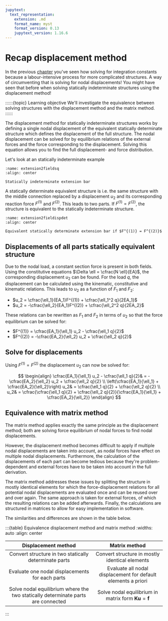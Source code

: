 ```yaml
---
jupytext:
  text_representation:
    extension: .md
    format_name: myst
    format_version: 0.13
    jupytext_version: 1.16.6
---
```


# Recap displacement method

In the previous [chapter](./recap.ipynb) you've seen how solving for integration constants because a labour-intensive process for more complicated structures. A way of circumventing that is solving for nodal displacements! You might have seen that before when solving statically indeterminate structures using the displacement method!

::::::{topic} Learning objective
We'll investigate the equivalence between solving structures with the displacement method and the matrix method.
::::::

The displacement method for statically indeterminate structures works by defining a single nodal displacement of the equivalent statically determinate structure which defines the displacement of the full structure. The nodal displacement can be solved for by equilibrium relations of the external forces and the force corresponding to the displacement. Solving this equation allows you to find the full displacement- and force distribution.

Let's look at an statically indeterminate example

```{figure} extension2fieldsdisp.svg
:name: extension2fieldsq
:align: center

Statically indeterminate extension bar
```

A statically determinate equivalent structure is i.e. the same structure with the middle connection replaced by a displacement $u_2$ and its corresponding reaction force $F^{(1)}$ and $F^{(2)}$. This leads to two parts. If $F^{(1)} = F^{(2)}$, the structure is equivalent to the statically indeterminate structure. 

```{figure} extension2fieldsdispdet.svg
:name: extension2fieldispdet
:align: center

Equivalent statically determinate extension bar if $F^{(1)} = F^{(2)}$
```

## Displacements of all parts statically equivalent structure
Due to the nodal load, a constant section force is present in both fields. Using the constitutive equations $\Delta \ell = \cfrac{N \ell}{EA}$, the corresponding displacement $u_2$ can be found. For the load $q$, the displacement can be calculated using the kinematic, constitutive and kinematic relations. This leads to $u_2$ as a function of $F_1$ and $F_2$:

- $u_2 = \cfrac{\ell_1}{EA_1}F^{(1)}  + \cfrac{\ell_1^2 q}{2EA_1}$
- $u_2 = -\cfrac{\ell_2}{EA_1}F^{(2)}  + \cfrac{\ell_2^2 q}{2EA_2}$

These relations can be rewritten as $F_1$ and $F_2$ in terms of $u_2$ so that the force equilibrium can be solved for:

- $F^{(1)} = \cfrac{EA_1}{\ell_1} u_2 - \cfrac{\ell_1 q}{2}$
- $F^{(2)} = -\cfrac{EA_2}{\ell_2} u_2 + \cfrac{\ell_2 q}{2}$

## Solve for displacements

Using $F^{(1)} = F^{(2)}$ the displacement $u_2$ can now be solved for:

$$
\begin{align}
\cfrac{EA_1}{\ell_1} u_2 - \cfrac{\ell_1 q}{2}& = -\cfrac{EA_2}{\ell_2} u_2 + \cfrac{\ell_2 q}{2} \\
\left(\cfrac{EA_1}{\ell_1} + \cfrac{EA_2}{\ell_2}\right) u_2& = \cfrac{\ell_1 q}{2} + \cfrac{\ell_2 q}{2} \\
u_2& = \cfrac{\cfrac{\ell_1 q}{2} + \cfrac{\ell_2 q}{2}}{\cfrac{EA_1}{\ell_1} + \cfrac{EA_2}{\ell_2}}
\end{align}
$$

## Equivalence with matrix method

The matrix method applies exactly the same principle as the displacement method; both are solving force equilibrium of nodal forces to find nodal displacements.

However, the displacement method becomes difficult to apply if multiple nodal displacements are taken into account, as nodal forces have effect on multiple nodal displacements. Furthermore, the calculation of the displacements of each part can become tedious because they're problem-dependent and external forces have to be taken into account in the full derivation.

The matrix method addresses these issues by splitting the structure in mostly identical elements for which the force-displacement relations for all potential nodal displacements are evaluated once and can be reused over and over again. The same approach is taken for external forces, of which the resulting relations can be added afterwards. Finally, the calculations are structured in matrices to allow for easy implementation in software.

The similarities and differences are shown in the table below.

:::{table} Equivalence displacement method and matrix method
:widths: auto
:align: center

|Displacement method|Matrix method|
|:-:|:-:|
|Convert structure in two statically determinate parts|Convert structure in mostly identical elements|
|Evaluate one nodal displacements for each parts|Evaluate all nodal displacement for default elements a priori|
|Solve nodal equilibrium where the two statically determinate parts are connected|Solve nodal equilibrium in matrix form $\mathbf{K}\mathbf{u}=\mathbf{f}$|

:::